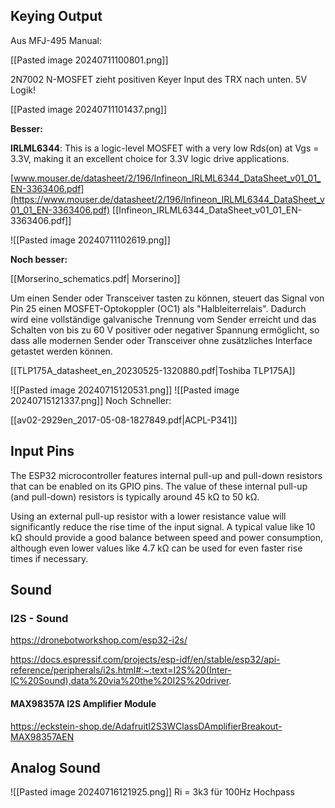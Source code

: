 ## Keying Output

Aus MFJ-495 Manual:


[[Pasted image 20240711100801.png]]



2N7002 N-MOSFET zieht positiven Keyer Input des TRX nach unten. 5V Logik!

[[Pasted image 20240711101437.png]]


**Besser:**

**IRLML6344**: This is a logic-level MOSFET with a very low Rds(on) at Vgs = 3.3V, making it an excellent choice for 3.3V logic drive applications.

[www.mouser.de/datasheet/2/196/Infineon_IRLML6344_DataSheet_v01_01_EN-3363406.pdf](https://www.mouser.de/datasheet/2/196/Infineon_IRLML6344_DataSheet_v01_01_EN-3363406.pdf)
[[Infineon_IRLML6344_DataSheet_v01_01_EN-3363406.pdf]]


![[Pasted image 20240711102619.png]]

**Noch besser:**


[[Morserino_schematics.pdf| Morserino]]

Um einen Sender oder Transceiver tasten zu können, steuert das Signal von Pin 25 einen MOSFET-Optokoppler (OC1) als "Halbleiterrelais". Dadurch wird eine vollständige galvanische Trennung vom Sender erreicht und das Schalten von bis zu 60 V positiver oder negativer Spannung ermöglicht, so dass alle modernen Sender oder Transceiver ohne zusätzliches Interface getastet werden können.

[[TLP175A_datasheet_en_20230525-1320880.pdf|Toshiba TLP175A]]

![[Pasted image 20240715120531.png]]
![[Pasted image 20240715121337.png]]
Noch Schneller:

[[av02-2929en_2017-05-08-1827849.pdf|ACPL-P341]]

## Input Pins

The ESP32 microcontroller features internal pull-up and pull-down resistors that can be enabled on its GPIO pins. The value of these internal pull-up (and pull-down) resistors is typically around 45 kΩ to 50 kΩ.

Using an external pull-up resistor with a lower resistance value will significantly reduce the rise time of the input signal. A typical value like 10 kΩ should provide a good balance between speed and power consumption, although even lower values like 4.7 kΩ can be used for even faster rise times if necessary.

## Sound

### I2S - Sound

https://dronebotworkshop.com/esp32-i2s/

https://docs.espressif.com/projects/esp-idf/en/stable/esp32/api-reference/peripherals/i2s.html#:~:text=I2S%20(Inter-IC%20Sound),data%20via%20the%20I2S%20driver.
#### MAX98357A I2S Amplifier Module

https://eckstein-shop.de/AdafruitI2S3WClassDAmplifierBreakout-MAX98357AEN



## Analog Sound



![[Pasted image 20240716121925.png]]
Ri = 3k3 für 100Hz Hochpass

